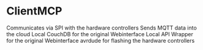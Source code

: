 # ClientMCP

Communicates via SPI with the hardware controllers 
Sends MQTT data into the cloud
Local CouchDB for the original Webinterface
Local API Wrapper for the original Webinterface
avrdude for flashing the hardware controllers
